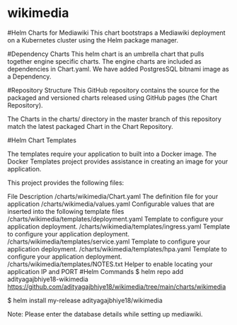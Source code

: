 # wikimedia

#Helm Charts for Mediawiki
This chart bootstraps a Mediawiki deployment on a Kubernetes cluster using the Helm package manager.

#Dependency Charts
This helm chart is an umbrella chart that pulls together engine specific charts. The engine charts are included as dependencies in Chart.yaml. We have added PostgresSQL bitnami image as a Dependency.

#Repository Structure
This GitHub repository contains the source for the packaged and versioned charts released using GitHub pages (the Chart Repository).

The Charts in the charts/ directory in the master branch of this repository match the latest packaged Chart in the Chart Repository.


#Helm Chart Templates

The templates require your application to built into a Docker image. The Docker Templates project provides assistance in creating an image for your application.

This project provides the following files:

File	Description
/charts/wikimedia/Chart.yaml	The definition file for your application
/charts/wikimedia/values.yaml	Configurable values that are inserted into the following template files
/charts/wikimedia/templates/deployment.yaml	Template to configure your application deployment.
/charts/wikimedia/templates/ingress.yaml	Template to configure your application deployment.
/charts/wikimedia/templates/service.yaml	Template to configure your application deployment.
/charts/wikimedia/templates/hpa.yaml	Template to configure your application deployment.
/charts/wikimedia/templates/NOTES.txt	Helper to enable locating your application IP and PORT
#Helm Commands
$ helm repo add adityagajbhiye18-wikimedia https://github.com/adityagajbhiye18/wikimedia/tree/main/charts/wikimedia

$ helm install my-release adityagajbhiye18/wikimedia 


Note: Please enter the database details while setting up mediawiki.
